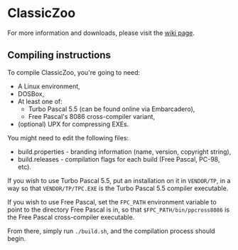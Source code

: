# ClassicZoo

For more information and downloads, please visit the [wiki page](https://zeta.asie.pl/wiki/doku.php?id=release:classiczoo).

## Compiling instructions

To compile ClassicZoo, you're going to need:

* A Linux environment,
* DOSBox,
* At least one of:
    * Turbo Pascal 5.5 (can be found online via Embarcadero),
    * Free Pascal's 8086 cross-compiler variant,
* (optional) UPX for compressing EXEs.

You might need to edit the following files:

* build.properties - branding information (name, version, copyright string),
* build.releases - compilation flags for each build (Free Pascal, PC-98, etc).

If you wish to use Turbo Pascal 5.5, put an installation on it in `VENDOR/TP`, in a way so that `VENDOR/TP/TPC.EXE` is the Turbo Pascal 5.5 compiler executable.

If you wish to use Free Pascal, set the `FPC_PATH` environment variable to point to the directory Free Pascal is in, so that `$FPC_PATH/bin/ppcross8086` is the Free Pascal cross-compiler executable.

From there, simply run `./build.sh`, and the compilation process should begin.
